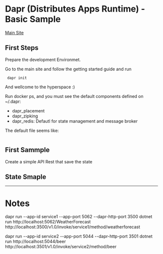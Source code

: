 # Dapr (Distributes Apps Runtime) - Basic Sample

[Main Site](https://dapr.io/)

## First Steps

Prepare the development Environmet.

Go to the main site and follow the getting started guide and run 

```
 dapr init
```

And wellcome to the hyperspace :)

Run docker ps, and you must see the default components defined on ~/.dapr:

- dapr_placement
- dapr_zipking
- dapr_redis: Defautl for state management and message broker

The default file seems like:

```

``` 

## First Sammple
Create a simple API Rest that save the state 

## State Smaple

---
# Notes
dapr run --app-id service1 --app-port 5062 --dapr-http-port 3500 dotnet run
http://localhost:5062/WeatherForecast
http://localhost:3500/v1.0/invoke/service1/method/weatherforecast


dapr run --app-id service2 --app-port 5044 --dapr-http-port 3501 dotnet run
http://localhost:5044/beer
http://localhost:3501/v1.0/invoke/service2/method/beer